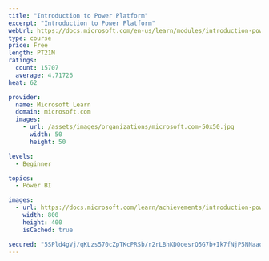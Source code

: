 ```yaml
---
title: "Introduction to Power Platform"
excerpt: "Introduction to Power Platform"
webUrl: https://docs.microsoft.com/en-us/learn/modules/introduction-power-platform/
type: course
price: Free
length: PT21M
ratings:
  count: 15707
  average: 4.71726
heat: 62

provider:
  name: Microsoft Learn
  domain: microsoft.com
  images:
    - url: /assets/images/organizations/microsoft.com-50x50.jpg
      width: 50
      height: 50

levels:
  - Beginner

topics:
  - Power BI

images:
  - url: https://docs.microsoft.com/learn/achievements/introduction-power-platform-social.png
    width: 800
    height: 400
    isCached: true

secured: "5SPld4gVj/qKLzs570cZpTKcPRSb/r2rLBhKDQoesrQ5G7b+Ik7fNjP5NNaaqY5ChqUlYnbrGhx+DOH6KsQXU9VhN7zHBQfP0S4jYg1Kq5mwjz1XVwxpcja+q/rMIzsEOkqm8uVcEThe2aznV0mp77bsGQTnXO0YYf5kMMf49Pjh8HKwZ5g46oMSIYvhaWvQPGKH7t7b8sVN9rRLwyXK4sH8vAEqorL+CgsPtdQ0056yXhZF0wHHJzya7c3SYyoQ2IYYm0dVAAoYt/UHKNUE16Ljg3pqscvMWgxBeUxKIXvryDAgbNEe6VM2Bzm/W32IoF5evegsGg695hFf9UUgsTya2GYjRy0EgnuOivMCuR/jxvfDfpGJzWUb9SkwIXgOqgDDYukF8S0tddhEBpKfygnZ38/jZQpJn0p6df0gm2wxJyGJgJ+mh5Z5mfX/Iuo0;a6wTimlR3v6vsgyc1uBo6Q=="
---
```


